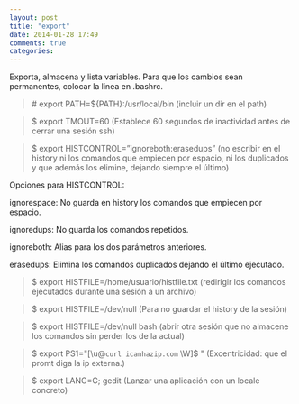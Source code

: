 ```yaml
---
layout: post
title: "export"
date: 2014-01-28 17:49
comments: true
categories: 
---
```

Exporta, almacena y lista variables. Para que los cambios sean permanentes, colocar la linea en .bashrc.

>\# export PATH=${PATH}:/usr/local/bin   (incluir un dir en el path)

>$ export TMOUT=60 (Establece 60 segundos de inactividad antes de cerrar una sesión ssh)

>$ export HISTCONTROL=”ignoreboth:erasedups” (no escribir en el history ni los comandos que empiecen por espacio, ni los duplicados y que además los elimine, dejando siempre el último)

Opciones para HISTCONTROL:

ignorespace: No guarda en history los comandos que empiecen por espacio. 

ignoredups: No guarda los comandos repetidos. 

ignoreboth: Alias para los dos parámetros anteriores. 

erasedups: Elimina los comandos duplicados dejando el último ejecutado. 

>$ export HISTFILE=/home/usuario/histfile.txt (redirigir los comandos ejecutados durante una sesión a un archivo)

>$ export HISTFILE=/dev/null (Para no guardar el history de la sesión)

>$ export HISTFILE=/dev/null bash (abrir otra sesión que no almacene los comandos sin perder los de la actual)

>$ export PS1="[\u@`curl icanhazip.com` \W]$ "  (Excentricidad: que el promt diga la ip externa.)

>$ export LANG=C; gedit (Lanzar una aplicación con un locale concreto)

